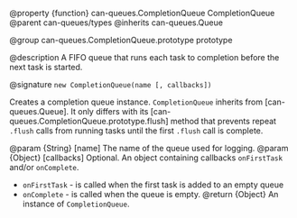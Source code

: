 @property {function} can-queues.CompletionQueue CompletionQueue
@parent can-queues/types
@inherits can-queues.Queue

@group can-queues.CompletionQueue.prototype prototype

@description A FIFO queue that runs each task to completion before the next task is started.

@signature `new CompletionQueue(name [, callbacks])`

Creates a completion queue instance.  `CompletionQueue` inherits from [can-queues.Queue]. It only differs
with its [can-queues.CompletionQueue.prototype.flush] method that prevents repeat `.flush` calls
from running tasks until the first `.flush` call is complete.

@param {String} [name] The name of the queue used for logging.
@param {Object} [callbacks] Optional. An object containing callbacks `onFirstTask` and/or `onComplete`.
  - `onFirstTask` - is called when the first task is added to an empty queue
  - `onComplete` - is called when the queue is empty.
@return {Object} An instance of `CompletionQueue`.
